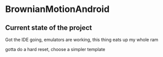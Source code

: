 # BrownianMotionAndroid


## Current state of the project

Got the IDE going, emulators are working, this thing eats up my whole ram

gotta do a hard reset, choose a simpler template

